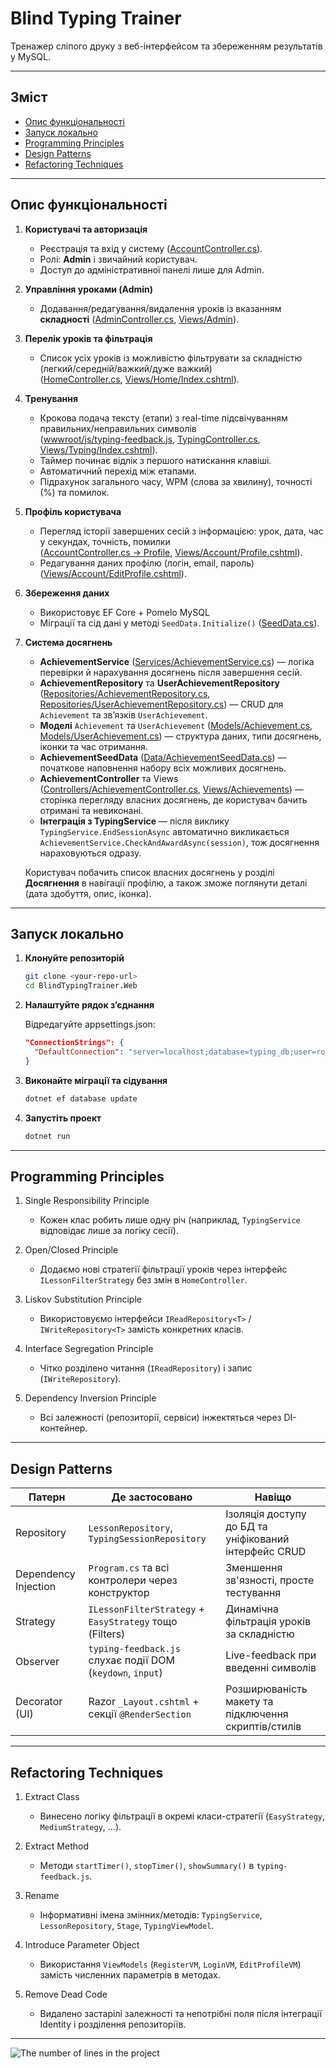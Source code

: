 # Blind Typing Trainer

Тренажер сліпого друку з веб-інтерфейсом та збереженням результатів у MySQL.

---

## Зміст

- [Опис функціональності](#опис-функціональності)  
- [Запуск локально](#запуск-локально)  
- [Programming Principles](#programming-principles)  
- [Design Patterns](#design-patterns)  
- [Refactoring Techniques](#refactoring-techniques)  

---

## Опис функціональності

1. **Користувачі та авторизація**  
   - Реєстрація та вхід у систему ([AccountController.cs](lab-6/BlindTypingTrainer.Web/BlindTypingTrainer.Web/Controllers/AccountController.cs)).  
   - Ролі: **Admin** і звичайний користувач.  
   - Доступ до адміністративної панелі лише для Admin.  

2. **Управління уроками (Admin)**  
   - Додавання/редагування/видалення уроків із вказанням **складності** ([AdminController.cs](lab-6/BlindTypingTrainer.Web/BlindTypingTrainer.Web/Controllers/AdminController.cs), [Views/Admin](lab-6/BlindTypingTrainer.Web/BlindTypingTrainer.Web/Views/Admin)).  

3. **Перелік уроків та фільтрація**  
   - Список усіх уроків із можливістю фільтрувати за складністю (легкий/середній/важкий/дуже важкий)  
     ([HomeController.cs](lab-6/BlindTypingTrainer.Web/BlindTypingTrainer.Web/Controllers/HomeController.cs), [Views/Home/Index.cshtml](lab-6/BlindTypingTrainer.Web/BlindTypingTrainer.Web/Views/Home/Index.cshtml)).  

4. **Тренування**  
   - Крокова подача тексту (етапи) з real-time підсвічуванням правильних/неправильних символів  
     ([wwwroot/js/typing-feedback.js](lab-6/BlindTypingTrainer.Web/BlindTypingTrainer.Web/wwwroot/js/typing-feedback.js), [TypingController.cs](lab-6/BlindTypingTrainer.Web/BlindTypingTrainer.Web/Controllers/TypingController.cs), [Views/Typing/Index.cshtml](lab-6/BlindTypingTrainer.Web/BlindTypingTrainer.Web/Views/Typing/Index.cshtml)).  
   - Таймер починає відлік з першого натискання клавіші.  
   - Автоматичний перехід між етапами.  
   - Підрахунок загального часу, WPM (слова за хвилину), точності (%) та помилок.  

5. **Профіль користувача**  
   - Перегляд історії завершених сесій з інформацією: урок, дата, час у секундах, точність, помилки  
     ([AccountController.cs → Profile](lab-6/BlindTypingTrainer.Web/BlindTypingTrainer.Web/Controllers/AccountController.cs), [Views/Account/Profile.cshtml](lab-6/BlindTypingTrainer.Web/BlindTypingTrainer.Web/Views/Account/Profile.cshtml)).  
   - Редагування даних профілю (логін, email, пароль) ([Views/Account/EditProfile.cshtml](lab-6/BlindTypingTrainer.Web/BlindTypingTrainer.Web/Views/Account/EditProfile.cshtml)).  

6. **Збереження даних**  
   - Використовує EF Core + Pomelo MySQL  
   - Міграції та сід дані у методі `SeedData.Initialize()` ([SeedData.cs](lab-6/BlindTypingTrainer.Web/BlindTypingTrainer.Web/Data/SeedData.cs)).  

7. **Система досягнень**
   - **AchievementService** ([Services/AchievementService.cs](lab-6/BlindTypingTrainer.Web/BlindTypingTrainer.Web/Services/AchievementService.cs)) — логіка перевірки й нарахування досягнень після завершення сесій.
   - **AchievementRepository** та **UserAchievementRepository** ([Repositories/AchievementRepository.cs](lab-6/BlindTypingTrainer.Web/BlindTypingTrainer.Web/Repositories/AchievementRepository.cs), [Repositories/UserAchievementRepository.cs](lab-6/BlindTypingTrainer.Web/BlindTypingTrainer.Web/Repositories/UserAchievementRepository.cs)) — CRUD для `Achievement` та зв’язків `UserAchievement`.
   - **Моделі** `Achievement` та `UserAchievement` ([Models/Achievement.cs](lab-6/BlindTypingTrainer.Web/BlindTypingTrainer.Web/Models/Achievement.cs), [Models/UserAchievement.cs](lab-6/BlindTypingTrainer.Web/BlindTypingTrainer.Web/Models/UserAchievement.cs)) — структура даних, типи досягнень, іконки та час отримання.
   - **AchievementSeedData** ([Data/AchievementSeedData.cs](lab-6/BlindTypingTrainer.Web/BlindTypingTrainer.Web/Data/AchievementSeedData.cs)) — початкове наповнення набору всіх можливих досягнень.
   - **AchievementController** та Views ([Controllers/AchievementController.cs](lab-6/BlindTypingTrainer.Web/BlindTypingTrainer.Web/Controllers/AchievementController.cs), [Views/Achievements](lab-6/BlindTypingTrainer.Web/BlindTypingTrainer.Web/Views/Achievements)) — сторінка перегляду власних досягнень, де користувач бачить отримані та невиконані.
   - **Інтеграція з TypingService** — після виклику `TypingService.EndSessionAsync` автоматично викликається `AchievementService.CheckAndAwardAsync(session)`, тож досягнення нараховуються одразу.

   Користувач побачить список власних досягнень у розділі **Досягнення** в навігації профілю, а також зможе поглянути деталі (дата здобуття, опис, іконка).

---

## Запуск локально

1. **Клонуйте репозиторій**  
   ```bash
   git clone <your-repo-url>
   cd BlindTypingTrainer.Web
2. **Налаштуйте рядок з’єднання**

   Відредагуйте appsettings.json:
   ```json
   "ConnectionStrings": {
     "DefaultConnection": "server=localhost;database=typing_db;user=root;password=yourpassword;"
   }
4. **Виконайте міграції та сідування**
   ```bash
   dotnet ef database update
5. **Запустіть проект**
   ```bash
   dotnet run

---

## Programming Principles

1. Single Responsibility Principle
   - Кожен клас робить лише одну річ (наприклад, `TypingService` відповідає лише за логіку сесії).

2. Open/Closed Principle
   - Додаємо нові стратегії фільтрації уроків через інтерфейс `ILessonFilterStrategy` без змін в `HomeController`.

3. Liskov Substitution Principle
   - Використовуємо інтерфейси `IReadRepository<T>` / `IWriteRepository<T>` замість конкретних класів.

4. Interface Segregation Principle
   - Чітко розділено читання (`IReadRepository`) і запис (`IWriteRepository`).

5. Dependency Inversion Principle
   - Всі залежності (репозиторії, сервіси) інжектяться через DI-контейнер.

---

## Design Patterns

| Патерн          | Де застосовано                                | Навіщо                                                                |
|-----------------|-----------------------------------------------|-----------------------------------------------------------------------|
| Repository      | `LessonRepository`, `TypingSessionRepository` | Ізоляція доступу до БД та уніфікований інтерфейс CRUD                 |
| Dependency Injection | `Program.cs` та всі контролери через конструктор | Зменшення зв'язності, просте тестування                       |
| Strategy        | `ILessonFilterStrategy` + `EasyStrategy` тощо (Filters) | Динамічна фільтрація уроків за складністю                   |
| Observer        | `typing-feedback.js` слухає події DOM (`keydown`, `input`) | Live-feedback при введенні символів                      |
| Decorator (UI)  | Razor `_Layout.cshtml` + секції `@RenderSection` | Розширюваність макету та підключення скриптів/стилів               |

---

## Refactoring Techniques

1. Extract Class
   - Винесено логіку фільтрації в окремі класи-стратегії (`EasyStrategy`, `MediumStrategy`, …).

2. Extract Method
   - Методи `startTimer()`, `stopTimer()`, `showSummary()` в `typing-feedback.js`.

3. Rename
   - Інформативні імена змінних/методів: `TypingService`, `LessonRepository`, `Stage`, `TypingViewModel`.

4. Introduce Parameter Object
   - Використання `ViewModels` (`RegisterVM`, `LoginVM`, `EditProfileVM`) замість численних параметрів в методах.

5. Remove Dead Code
   - Видалено застарілі залежності та непотрібні поля після інтеграції Identity і розділення репозиторіїв.

---

![The number of lines in the project](lab-6/BlindTypingTrainer.Web/BlindTypingTrainer.Web/wwwroot/images/git.png)